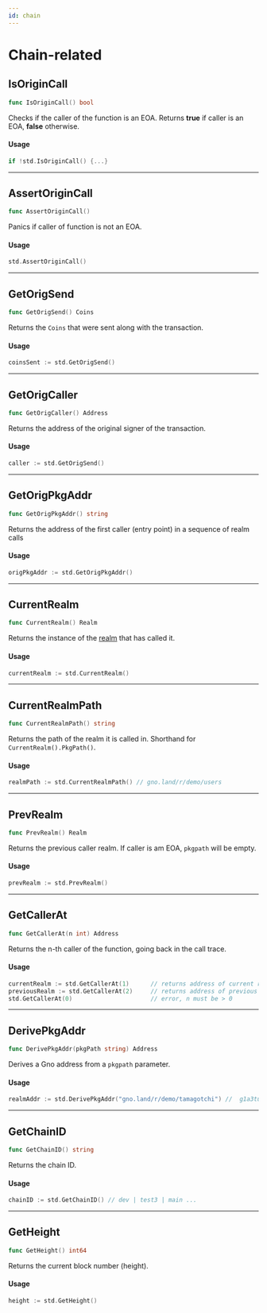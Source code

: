 ```yaml
---
id: chain
---
```


# Chain-related

## IsOriginCall
```go
func IsOriginCall() bool
```
Checks if the caller of the function is an EOA. Returns **true** if caller is an
EOA, **false** otherwise.

#### Usage
```go
if !std.IsOriginCall() {...}
```
---

## AssertOriginCall
```go
func AssertOriginCall()
```
Panics if caller of function is not an EOA.

#### Usage
```go
std.AssertOriginCall()
```
---

## GetOrigSend
```go
func GetOrigSend() Coins
```
Returns the `Coins` that were sent along with the transaction.

#### Usage
```go
coinsSent := std.GetOrigSend()
```
---

## GetOrigCaller
```go
func GetOrigCaller() Address
```
Returns the address of the original signer of the transaction.

#### Usage
```go
caller := std.GetOrigSend()
```
---

## GetOrigPkgAddr
```go
func GetOrigPkgAddr() string
```
Returns the address of the first caller (entry point) in a sequence of realm calls

#### Usage
```go
origPkgAddr := std.GetOrigPkgAddr()
```
---

## CurrentRealm
```go
func CurrentRealm() Realm
```
Returns the instance of the [realm](../../../concepts/realms.md) that has called
it.

#### Usage
```go
currentRealm := std.CurrentRealm()
```
---

## CurrentRealmPath
```go
func CurrentRealmPath() string
```
Returns the path of the realm it is called in. Shorthand for
`CurrentRealm().PkgPath()`.

#### Usage
```go
realmPath := std.CurrentRealmPath() // gno.land/r/demo/users
```
---

## PrevRealm
```go
func PrevRealm() Realm
```
Returns the previous caller realm. If caller is am EOA, `pkgpath` will be empty.

#### Usage
```go
prevRealm := std.PrevRealm()
```
---

## GetCallerAt
```go
func GetCallerAt(n int) Address
```
Returns the n-th caller of the function, going back in the call trace.

#### Usage
```go
currentRealm := std.GetCallerAt(1)      // returns address of current realm
previousRealm := std.GetCallerAt(2)     // returns address of previous realm/caller
std.GetCallerAt(0)                      // error, n must be > 0
```
--- 

## DerivePkgAddr
```go
func DerivePkgAddr(pkgPath string) Address
```
Derives a Gno address from a `pkgpath` parameter.

#### Usage
```go
realmAddr := std.DerivePkgAddr("gno.land/r/demo/tamagotchi") //  g1a3tu874agjlkrpzt9x90xv3uzncapcn959yte4
```
---

## GetChainID
```go
func GetChainID() string
```
Returns the chain ID.

#### Usage
```go
chainID := std.GetChainID() // dev | test3 | main ...
```
---

## GetHeight
```go
func GetHeight() int64
```
Returns the current block number (height).

#### Usage
```go
height := std.GetHeight()
```
